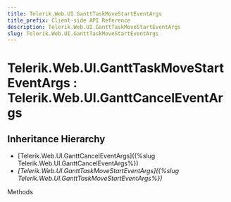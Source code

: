```yaml
---
title: Telerik.Web.UI.GanttTaskMoveStartEventArgs
title_prefix: Client-side API Reference
description: Telerik.Web.UI.GanttTaskMoveStartEventArgs
slug: Telerik.Web.UI.GanttTaskMoveStartEventArgs
---
```


# Telerik.Web.UI.GanttTaskMoveStartEventArgs : Telerik.Web.UI.GanttCancelEventArgs

## Inheritance Hierarchy

* [Telerik.Web.UI.GanttCancelEventArgs]({%slug Telerik.Web.UI.GanttCancelEventArgs%})
* *[Telerik.Web.UI.GanttTaskMoveStartEventArgs]({%slug Telerik.Web.UI.GanttTaskMoveStartEventArgs%})*


Methods

